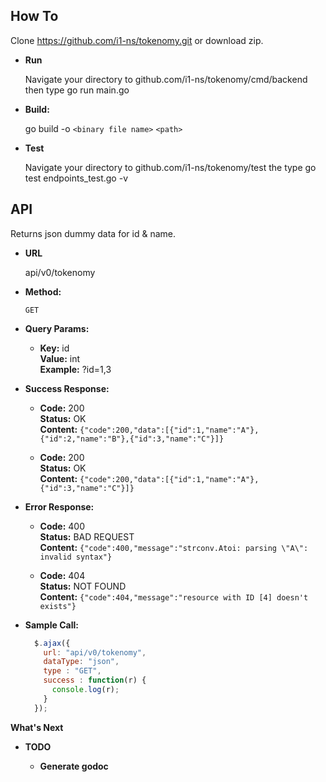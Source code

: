 **How To**
----
Clone https://github.com/i1-ns/tokenomy.git or download zip.

* **Run**

  Navigate your directory to github.com/i1-ns/tokenomy/cmd/backend then type go run main.go

* **Build:**

  go build -o `<binary file name>` `<path>`

* **Test**

  Navigate your directory to github.com/i1-ns/tokenomy/test the type go test endpoints_test.go -v

**API**
----
Returns json dummy data for id & name.

* **URL**

  api/v0/tokenomy

* **Method:**

  `GET`

* **Query Params:**
    * **Key:** id <br />
      **Value:** int <br />
      **Example:** ?id=1,3

* **Success Response:**

    * **Code:** 200 <br />
      **Status:** OK <br />
      **Content:** `{"code":200,"data":[{"id":1,"name":"A"},{"id":2,"name":"B"},{"id":3,"name":"C"}]}`

    * **Code:** 200 <br />
      **Status:** OK <br />
      **Content:** `{"code":200,"data":[{"id":1,"name":"A"},{"id":3,"name":"C"}]}`

* **Error Response:**

    * **Code:** 400 <br />
      **Status:** BAD REQUEST <br />
      **Content:** `{"code":400,"message":"strconv.Atoi: parsing \"A\": invalid syntax"}`

    * **Code:** 404 <br />
      **Status:** NOT FOUND <br />
      **Content:** `{"code":404,"message":"resource with ID [4] doesn't exists"}`

* **Sample Call:**

  ```javascript
    $.ajax({
      url: "api/v0/tokenomy",
      dataType: "json",
      type : "GET",
      success : function(r) {
        console.log(r);
      }
    });
  ```

**What's Next**

* **TODO**

    * **Generate godoc**

